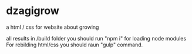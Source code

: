 # dzagigrow
a html / css for website about growing

all results in /build folder
you should run "npm i" for loading node modules
For rebilding html/css you should raun "gulp" command.

